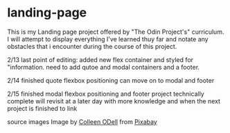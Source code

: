 # landing-page

This is my Landing page project offered by "The Odin Project's" curriculum. I will attempt to display everything I've learned thuy far and notate any obstacles that i encounter during the course of this project.

2/13
last point of editing: added new flex container and styled for "information. need to add qutoe and modal containers and a footer.

2/14
finished quote flexbox positioning can move on to modal
and footer

2/15
finished modal flexbox positioning and footer
project technically complete will revisit at a later day with more knowledge and when the next project is finished to link


source images
Image by <a href="https://pixabay.com/users/starglade-768093/?utm_source=link-attribution&amp;utm_medium=referral&amp;utm_campaign=image&amp;utm_content=1531577">Colleen ODell</a> from <a href="https://pixabay.com//?utm_source=link-attribution&amp;utm_medium=referral&amp;utm_campaign=image&amp;utm_content=1531577">Pixabay</a>
